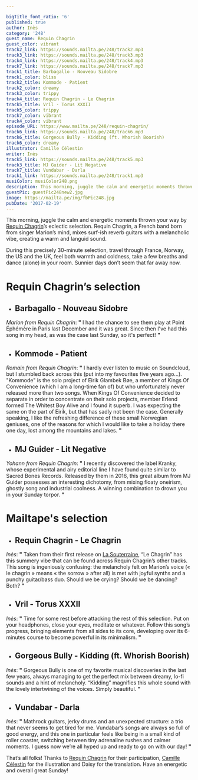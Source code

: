 ```yaml
---

bigTitle_font_ratio: '6'
published: true
author: Inès
category: '248'
guest_name: Requin Chagrin
guest_color: vibrant
track2_link: https://sounds.mailta.pe/248/track2.mp3
track3_link: https://sounds.mailta.pe/248/track3.mp3
track4_link: https://sounds.mailta.pe/248/track4.mp3
track7_link: https://sounds.mailta.pe/248/track7.mp3
track1_title: Barbagallo - Nouveau Sidobre
track1_color: bliss
track2_title: Kommode - Patient
track2_color: dreamy
track3_color: trippy
track4_title: Requin Chagrin - Le Chagrin
track5_title: Vril - Torus XXXII
track5_color: trippy
track7_color: vibrant
track4_color: vibrant
episode_URL: https://www.mailta.pe/248/requin-chagrin/
track6_link: https://sounds.mailta.pe/248/track6.mp3
track6_title: Gorgeous Bully - Kidding (ft. Whorish Boorish)
track6_color: dreamy
illustrator: Camille Célestin
writer: Inès
track5_link: https://sounds.mailta.pe/248/track5.mp3
track3_title: MJ Guider - Lit Negative
track7_title: Vundabar - Darla
track1_link: https://sounds.mailta.pe/248/track1.mp3
musiColor: musiColor248.png
description: This morning, juggle the calm and energetic moments thrown your way by Requin Chagrin’s eclectic selection. During this 30-minutes selection, travel all over the world, feel both warmth and coldness or just dance (alone) in your room. Sunnier days don’t seem so far away now!
guestPic: guestPic248new2.jpg
image: https://mailta.pe/img/fbPic248.jpg
pubDate: '2017-02-19'
---
```

This morning, juggle the calm and energetic moments thrown your way by [Requin Chagrin](https://www.facebook.com/chagrin.requin/ "Facebook")’s eclectic selection. Requin Chagrin, a French band born from singer Marion’s mind, mixes surf-ish reverb guitars with a melancholic vibe, creating a warm and languid sound.
<p>During this precisely 30-minute selection, travel through France, Norway, the US and the UK, feel both warmth and coldness, take a few breaths and dance (alone) in your room. Sunnier days don’t seem that far away now.


# **Requin Chagrin’s selection**

+ ## Barbagallo - Nouveau Sidobre
_Marion from Requin Chagrin_: **"** I had the chance to see them play at Point Éphémère in Paris last December and it was great. Since then I've had this song in my head, as was the case last Sunday, so it's perfect! **"** 

+ ## Kommode - Patient
_Romain from Requin Chagrin_: **"** I hardly ever listen to music on Soundcloud, but I stumbled back across this (put into my favourites five years ago...). "Kommode" is the solo project of Eirik Glambek Bøe, a member of Kings Of Convenience (which I am a long-time fan of) but who unfortunately never released more than two songs.
When Kings Of Convenience decided to separate in order to concentrate on their solo projects, member Erlend formed The Whitest Boy Alive and I found it superb. I was expecting the same on the part of Eirik, but that has sadly not been the case.
Generally speaking, I like the refreshing difference of these small Norwegian geniuses, one of the reasons for which I would like to take a holiday there one day, lost among the mountains and lakes. **"** 

+ ## MJ Guider - Lit Negative
_Yohann from Requin Chagrin_: **"** I recently discovered the label Kranky, whose experimental and airy editorial line I have found quite similar to Sacred Bones Records.
Released by them in 2016, this great album from MJ Guider possesses an interesting dichotomy, from mixing floaty oneirism, ghostly song and industrial coolness. A winning combination to drown you in your Sunday torpor. **"** 


# Mailtape's selection

+ ## Requin Chagrin - Le Chagrin
_Inès_: **"** Taken from their first release on [La Souterraine](http://souterraine.biz/ "Site"), “Le Chagrin” has this summery vibe that can be found across Requin Chagrin’s other tracks. This song is ingeniously confusing: the melancholy felt on Marion’s voice (« le chagrin » means « the sorrow » after all) is met with joyful synths and a punchy guitar/bass duo. Should we be crying? Should we be dancing? Both? **"**  

+ ## Vril - Torus XXXII
_Inès_: **"** Time for some rest before attacking the rest of this selection. Put on your headphones, close your eyes, meditate or whatever. Follow this song’s progress, bringing elements from all sides to its core, developing over its 6-minutes course to become powerful in its minimalism. **"** 

+ ## Gorgeous Bully - Kidding (ft. Whorish Boorish)
_Inès_: **"** Gorgeous Bully is one of my favorite musical discoveries in the last few years, always managing to get the perfect mix between dreamy, lo-fi sounds and a hint of melancholy. “Kidding” magnifies this whole sound with the lovely intertwining of the voices. Simply beautiful. **"** 

+ ## Vundabar - Darla
_Inès_: **"** Mathrock guitars, jerky drums and an unexpected structure: a trio that never seems to get tired for me. Vundabar’s songs are always so full of good energy, and this one in particular feels like being in a small kind of roller coaster, switching between tiny adrenaline rushes and calmer moments. I guess now we’re all hyped up and ready to go on with our day! **"** 


That’s all folks! Thanks to [Requin Chagrin](https://www.facebook.com/chagrin.requin/ "Facebook") for their participation, [Camille Célestin](http://www.slipontherock.com/ "Site") for the illustration and Daisy for the translation. Have an energetic and overall great Sunday! 
